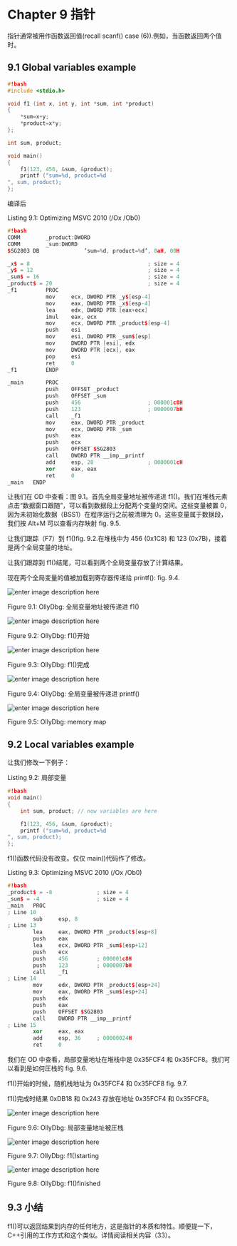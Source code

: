 # Chapter 9 指针

指针通常被用作函数返回值(recall scanf() case (6)).例如，当函数返回两个值时。

## 9.1 Global variables example

```cpp
#!bash
#include <stdio.h>

void f1 (int x, int y, int *sum, int *product)
{
    *sum=x+y;
    *product=x*y;
};

int sum, product;

void main()
{
    f1(123, 456, &sum, &product);
    printf ("sum=%d, product=%d
", sum, product);
}; 
```

编译后

Listing 9.1: Optimizing MSVC 2010 (/Ox /Ob0)

```cpp
#!bash
COMM        _product:DWORD
COMM        _sum:DWORD
$SG2803 DB              ’sum=%d, product=%d’, 0aH, 00H

_x$ = 8                                     ; size = 4
_y$ = 12                                    ; size = 4
_sum$ = 16                                  ; size = 4
_product$ = 20                              ; size = 4
_f1         PROC
            mov     ecx, DWORD PTR _y$[esp-4]
            mov     eax, DWORD PTR _x$[esp-4]
            lea     edx, DWORD PTR [eax+ecx]
            imul    eax, ecx
            mov     ecx, DWORD PTR _product$[esp-4]
            push    esi
            mov     esi, DWORD PTR _sum$[esp]
            mov     DWORD PTR [esi], edx
            mov     DWORD PTR [ecx], eax
            pop     esi
            ret     0
_f1         ENDP

_main       PROC
            push    OFFSET _product
            push    OFFSET _sum
            push    456                     ; 000001c8H
            push    123                     ; 0000007bH
            call    _f1
            mov     eax, DWORD PTR _product
            mov     ecx, DWORD PTR _sum
            push    eax
            push    ecx
            push    OFFSET $SG2803
            call    DWORD PTR __imp__printf
            add     esp, 28                 ; 0000001cH
            xor     eax, eax
            ret     0
_main   ENDP 
```

让我们在 OD 中查看：图 9.1。首先全局变量地址被传递进 f1()。我们在堆栈元素点击“数据窗口跟随”，可以看到数据段上分配两个变量的空间。这些变量被置 0，因为未初始化数据（BSS1）在程序运行之前被清理为 0。这些变量属于数据段，我们按 Alt+M 可以查看内存映射 fig. 9.5.

让我们跟踪（F7）到 f1()fig. 9.2.在堆栈中为 456 (0x1C8) 和 123 (0x7B)，接着是两个全局变量的地址。

让我们跟踪到 f1()结尾，可以看到两个全局变量存放了计算结果。

现在两个全局变量的值被加载到寄存器传递给 printf(): fig. 9.4.

![enter image description here](img/2014071412295654564.png)

Figure 9.1: OllyDbg: 全局变量地址被传递进 f1()

![enter image description here](img/2014071412295668309.png)

Figure 9.2: OllyDbg: f1()开始

![enter image description here](img/2014071412295760083.png)

Figure 9.3: OllyDbg: f1()完成

![enter image description here](img/2014071412295727546.png)

Figure 9.4: OllyDbg: 全局变量被传递进 printf()

![enter image description here](img/2014071412295844080.png)

Figure 9.5: OllyDbg: memory map

## 9.2 Local variables example

让我们修改一下例子：

Listing 9.2: 局部变量

```cpp
#!bash
void main()
{
    int sum, product; // now variables are here

    f1(123, 456, &sum, &product);
    printf ("sum=%d, product=%d
", sum, product);
}; 
```

f1()函数代码没有改变。仅仅 main()代码作了修改。

Listing 9.3: Optimizing MSVC 2010 (/Ox /Ob0)

```cpp
#!bash
_product$ = -8              ; size = 4
_sum$ = -4                  ; size = 4
_main   PROC
; Line 10
        sub     esp, 8
; Line 13
        lea     eax, DWORD PTR _product$[esp+8]
        push    eax
        lea     ecx, DWORD PTR _sum$[esp+12]
        push    ecx
        push    456         ; 000001c8H
        push    123         ; 0000007bH
        call    _f1
; Line 14
        mov     edx, DWORD PTR _product$[esp+24]
        mov     eax, DWORD PTR _sum$[esp+24]
        push    edx
        push    eax
        push    OFFSET $SG2803
        call    DWORD PTR __imp__printf
; Line 15
        xor     eax, eax
        add     esp, 36     ; 00000024H
        ret     0 
```

我们在 OD 中查看，局部变量地址在堆栈中是 0x35FCF4 和 0x35FCF8。我们可以看到是如何圧栈的 fig. 9.6.

f1()开始的时候，随机栈地址为 0x35FCF4 和 0x35FCF8 fig. 9.7.

f1()完成时结果 0xDB18 和 0x243 存放在地址 0x35FCF4 和 0x35FCF8。

![enter image description here](img/2014071412295839333.png)

Figure 9.6: OllyDbg: 局部变量地址被圧栈

![enter image description here](img/2014071412295963986.png)

Figure 9.7: OllyDbg: f1()starting

![enter image description here](img/2014071412295957956.png)

Figure 9.8: OllyDbg: f1()finished

## 9.3 小结

f1()可以返回结果到内存的任何地方，这是指针的本质和特性。顺便提一下，C++引用的工作方式和这个类似。详情阅读相关内容（33）。